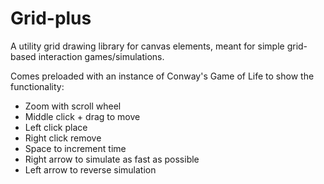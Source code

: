 # Grid-plus
A utility grid drawing library for canvas elements, meant for simple grid-based interaction games/simulations.

Comes preloaded with an instance of Conway's Game of Life to show the functionality:
- Zoom with scroll wheel
- Middle click + drag to move
- Left click place
- Right click remove
- Space to increment time
- Right arrow to simulate as fast as possible
- Left arrow to reverse simulation